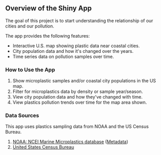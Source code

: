 ## Overview of the Shiny App

The goal of this project is to start understanding the relationship of our cities and our pollution. 

The app provides the following features:
- Interactive U.S. map showing plastic data near coastal cities. 
- City population data and how it's changed over the years.
- Time series data on pollution samples over time.

### How to Use the App

1. Show microplastic samples and/or coastal city populations in the US map.
2. Filter for microplastics data by density or sample year/season.
3. View city population data and how they've changed with time.
4. View plastics pollution trends over time for the map area shown.

### Data Sources

This app uses plastics sampling data from NOAA and the US Census Bureau.

1. [NOAA: NCEI Marine Microplastics database](https://www.ncei.noaa.gov/products/microplastics) ([Metadata](https://data.noaa.gov/onestop/api/registry/metadata/collection/unknown/b1586022-998a-461e-b969-9d17dde6476c/raw/xml))
2. [United States Census Bureau](https://www.census.gov/data/datasets.html)